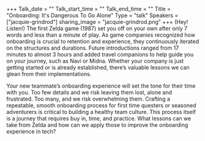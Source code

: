 +++
Talk_date = ""
Talk_start_time = ""
Talk_end_time = ""
Title = "Onboarding: It's Dangerous To Go Alone"
Type = "talk"
Speakers = ["jacquie-grindrod"]
sharing_image = "jacquie-grindrod.png"
+++
(Hey! Listen!) The first Zelda game (1987) set you off on your own after only 7 words and less than a minute of play. As game companies recognized how onboarding is crucial to retention and experience, they continuously iterated on the structures and durations. Future introductions ranged from 17 minutes to almost 3 hours and added travel companions to help guide you on your journey, such as Navi or Midna. Whether your company is just getting started or is already established, there’s valuable lessons we can glean from their implementations.

Your new teammate’s onboarding experience will set the tone for their time with you. Too few details and we risk leaving them lost, alone and frustrated. Too many, and we risk overwhelming them. Crafting a repeatable, smooth onboarding process for first time questers or seasoned adventurers is critical to building a healthy team culture. This process itself is a journey that requires buy in, time, and practice. What lessons can we take from Zelda and how can we apply those to improve the onboarding experience in tech? 

